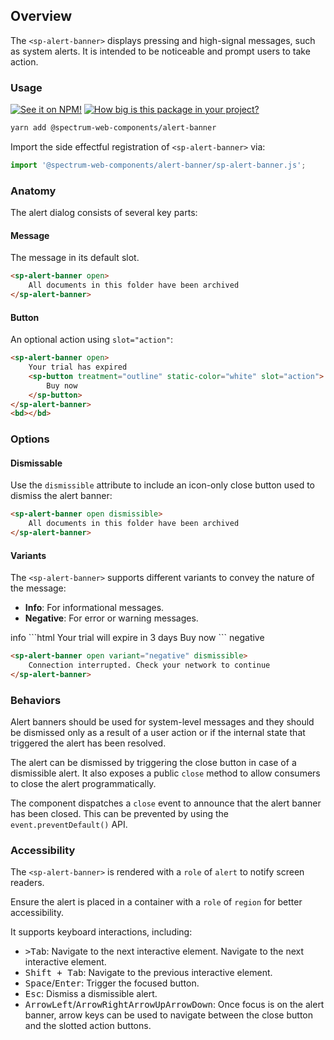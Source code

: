## Overview

The `<sp-alert-banner>` displays pressing and high-signal messages, such as system alerts. It is intended to be noticeable and prompt users to take action.

### Usage

[![See it on NPM!](https://img.shields.io/npm/v/@spectrum-web-components/alert-banner?style=for-the-badge)](https://www.npmjs.com/package/@spectrum-web-components/alert-banner)
[![How big is this package in your project?](https://img.shields.io/bundlephobia/minzip/@spectrum-web-components/alert-banner?style=for-the-badge)](https://bundlephobia.com/result?p=@spectrum-web-components/alert-banner)

```bash
yarn add @spectrum-web-components/alert-banner
```

Import the side effectful registration of `<sp-alert-banner>` via:

```javascript
import '@spectrum-web-components/alert-banner/sp-alert-banner.js';
```

### Anatomy

The alert dialog consists of several key parts:

#### Message

The message in its default slot.

```html
<sp-alert-banner open>
    All documents in this folder have been archived
</sp-alert-banner>
```

#### Button

An optional action using `slot="action"`:

```html
<sp-alert-banner open>
    Your trial has expired
    <sp-button treatment="outline" static-color="white" slot="action">
        Buy now
    </sp-button>
</sp-alert-banner>
<bd></bd>
```

### Options

#### Dismissable

Use the `dismissible` attribute to include an icon-only close button used to dismiss the alert banner:

```html
<sp-alert-banner open dismissible>
    All documents in this folder have been archived
</sp-alert-banner>
```

#### Variants

The `<sp-alert-banner>` supports different variants to convey the nature of the message:

-   **Info**: For informational messages.
-   **Negative**: For error or warning messages.

<sp-tabs selected="info" auto label="Variants">
<sp-tab value="info">info</sp-tab>
<sp-tab-panel value="info">
  ```html
  <sp-alert-banner open variant="info" dismissible>
      Your trial will expire in 3 days
      <sp-button treatment="outline" static-color="white" slot="action">
          Buy now
      </sp-button>
  </sp-alert-banner>
  ```
</sp-tab-panel>
<sp-tab value="negative">negative</sp-tab>
<sp-tab-panel value="negative">
  
  ```html
  <sp-alert-banner open variant="negative" dismissible>
      Connection interrupted. Check your network to continue
  </sp-alert-banner>
  ```
</sp-tab-panel>
</sp-tabs>

### Behaviors

Alert banners should be used for system-level messages and they should be dismissed only as a result of a user action or if the internal state that triggered the alert has been resolved.

The alert can be dismissed by triggering the close button in case of a dismissible alert. It also exposes a public `close` method to allow consumers to close the alert programmatically.

The component dispatches a `close` event to announce that the alert banner has been closed. This can be prevented by using the `event.preventDefault()` API.

### Accessibility

The `<sp-alert-banner>` is rendered with a `role` of `alert` to notify screen readers.

Ensure the alert is placed in a container with a `role` of `region` for better accessibility.

It supports keyboard interactions, including:

-   <kbd>>Tab</kbd>: Navigate to the next interactive element. Navigate to the next interactive element.
-   <kbd>Shift + Tab</kbd>: Navigate to the previous interactive element.
-   <kbd>Space</kbd>/<kbd>Enter</kbd>: Trigger the focused button.
-   <kbd>Esc</kbd>: Dismiss a dismissible alert.
-   <kbd>ArrowLeft</kbd>/<kbd>ArrowRight</kbd><kbd>ArrowUp</kbd><kbd>ArrowDown</kbd>: Once focus is on the alert banner, arrow keys can be used to navigate between the close button and the slotted action buttons.
